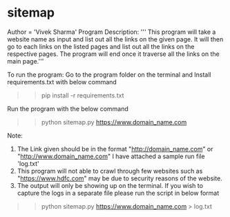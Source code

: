 # sitemap

Author = 'Vivek Sharma'
Program Description:
'''
This program will take a website name as input and list out all the links on the given page.
It will then go to each links on the listed pages and list out all the links on the respective pages.
The program will end once it traverse all the links on the main page.'''

To run the program:
Go to the program folder on the terminal and Install requirements.txt with below command
>> pip install -r requirements.txt
 
 
 Run the program with the below command
>> python sitemap.py https://www.domain_name.com

Note:
1. The Link given should be in the format "http://domain_name.com" or "http://www.domain_name.com"
   I have attached a sample run file 'log.txt'
2. This program will not able to crawl through few websites such as "https://www.hdfc.com" 
   may be due to security reasons of the website.
3. The output will only be showing up on the terminal.
   If you wish to capture the logs in a separate file please run the script in below format
>> python sitemap.py https://www.domain_name.com > log.txt
